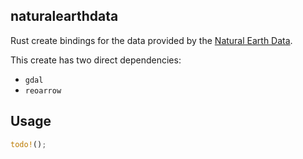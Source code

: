 ## naturalearthdata

Rust create bindings for the data provided by the [Natural Earth Data](https://www.naturalearthdata.com/).

This create has two direct dependencies:

- `gdal`
- `reoarrow`

## Usage

```rust
todo!();
```
